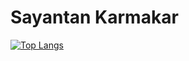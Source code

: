 # Sayantan Karmakar

[![Top Langs](https://github-readme-stats.vercel.app/api/top-langs/?username=sayantank&hide=jupyter%20notebook,scss&layout=compact)](https://github.com/anuraghazra/github-readme-stats)
